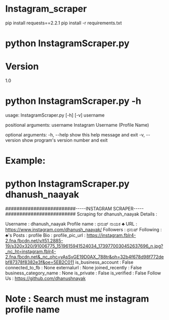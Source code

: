 # Instagram_scraper
pip install requests==2.2.1
pip install -r requirements.txt
# python InstagramScraper.py

# Version 
1.0

# python InstagramScraper.py -h
usage: InstagramScraper.py [-h] [-v] username

positional arguments:
  username       Instagram Username (Profile Name)

optional arguments:
  -h, --help     show this help message and exit
  -v, --version  show program's version number and exit
  
# Example:

# python InstagramScraper.py dhanush_naayak   
#########################-----INSTAGRAM SCRAPER-----#########################
Scraping for  dhanush_naayak
Details :

Username  :  dhanush_naayak
Profile name  :  ಧನುಷ್ ನಾಯಕ ♣️
URL  :  https://www.instagram.com/dhanush_naayak/
Followers  :  ಧನುಷ್
Following  :  ♣️'s
Posts  :  profile
Bio  :
profile_pic_url  :  https://instagram.fblr4-2.fna.fbcdn.net/v/t51.2885-19/s320x320/91006775_1519615941524034_1739770030452637696_n.jpg?_nc_ht=instagram.fblr4-2.fna.fbcdn.net&_nc_ohc=yAsSvGE19D0AX_788tr&oh=32b4f678d98f772debf87378f8382e3f&oe=5EB2C011
is_business_account  :  False
connected_to_fb  :  None
externalurl  :  None
joined_recently  :  False
business_category_name  :  None
is_private  :  False
is_verified  :  False
Follow Us : https://github.com/dhanushnayak


# Note : Search must me instagram profile name
